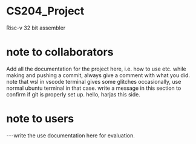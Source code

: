 # CS204_Project
Risc-v 32 bit assembler
# note to collaborators
Add all the documentation for the project here, i.e. how to use etc.
while making and pushing a commit, always give a comment with what you did.
note that wsl in vscode terminal gives some glitches occasionally, use normal ubuntu terminal in that case.
write a message in this section to confirm if git is properly set up.
hello, harjas this side.
# note to users
---write the use documentation here for evaluation.
